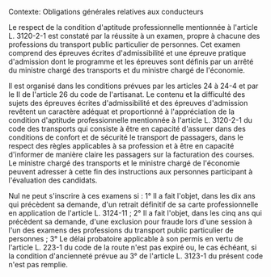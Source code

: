 Contexte: Obligations générales relatives aux conducteurs

Le respect de la condition d'aptitude professionnelle mentionnée à l'article L. 3120-2-1 est constaté par la réussite à un examen, propre à chacune des professions du transport public particulier de personnes. Cet examen comprend des épreuves écrites d'admissibilité et une épreuve pratique d'admission dont le programme et les épreuves sont définis par un arrêté du ministre chargé des transports et du ministre chargé de l'économie.

Il est organisé dans les conditions prévues par les articles 24 à 24-4 et par le II de l'article 26 du code de l'artisanat. Le contenu et la difficulté des sujets des épreuves écrites d'admissibilité et des épreuves d'admission revêtent un caractère adéquat et proportionné à l'appréciation de la condition d'aptitude professionnelle mentionnée à l'article L. 3120-2-1 du code des transports qui consiste à être en capacité d'assurer dans des conditions de confort et de sécurité le transport de passagers, dans le respect des règles applicables à sa profession et à être en capacité d'informer de manière claire les passagers sur la facturation des courses. Le ministre chargé des transports et le ministre chargé de l'économie peuvent adresser à cette fin des instructions aux personnes participant à l'évaluation des candidats.

Nul ne peut s'inscrire à ces examens si : 1° Il a fait l'objet, dans les dix ans qui précèdent sa demande, d'un retrait définitif de sa carte professionnelle en application de l'article L. 3124-11 ; 2° Il a fait l'objet, dans les cinq ans qui précèdent sa demande, d'une exclusion pour fraude lors d'une session à l'un des examens des professions du transport public particulier de personnes ; 3° Le délai probatoire applicable à son permis en vertu de l'article L. 223-1 du code de la route n'est pas expiré ou, le cas échéant, si la condition d'ancienneté prévue au 3° de l'article L. 3123-1 du présent code n'est pas remplie.